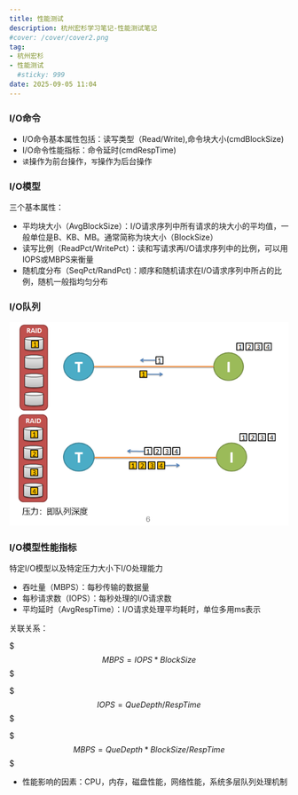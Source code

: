 ```yaml
---
title: 性能测试
description: 杭州宏杉学习笔记-性能测试笔记
#cover: /cover/cover2.png
tag:
- 杭州宏杉
- 性能测试
  #sticky: 999
date: 2025-09-05 11:04
---
```


### I/O命令

* I/O命令基本属性包括：读写类型（Read/Write),命令块大小(cmdBlockSize)
* I/O命令性能指标：命令延时(cmdRespTime)
* `读`操作为前台操作，`写`操作为后台操作

### I/O模型
三个基本属性：
* 平均块大小（AvgBlockSize）：I/O请求序列中所有请求的块大小的平均值，一般单位是B、KB、MB。通常简称为块大小（BlockSize）
* 读写比例（ReadPct/WritePct）：读和写请求再I/O请求序列中的比例，可以用IOPS或MBPS来衡量
* 随机度分布（SeqPct/RandPct)：顺序和随机请求在I/O请求序列中所占的比例，随机一般指均匀分布

### I/O队列
![img.png](img.png)

### I/O模型性能指标
特定I/O模型以及特定压力大小下I/O处理能力

* 吞吐量（MBPS）：每秒传输的数据量
* 每秒请求数（IOPS）：每秒处理的I/O请求数
* 平均延时（AvgRespTime）：I/O请求处理平均耗时，单位多用ms表示

关联关系：

$$$
MBPS = IOPS * BlockSize
$$$

$$$
IOPS = QueDepth / RespTime
$$$

$$$
MBPS = QueDepth * BlockSize / RespTime
$$$

* 性能影响的因素：CPU，内存，磁盘性能，网络性能，系统多层队列处理机制
